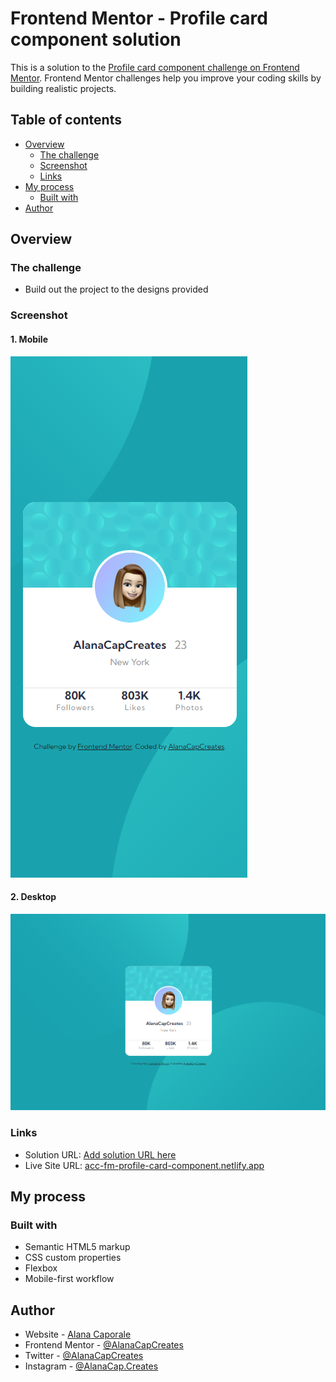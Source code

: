 # Frontend Mentor - Profile card component solution

This is a solution to the [Profile card component challenge on Frontend Mentor](https://www.frontendmentor.io/challenges/profile-card-component-cfArpWshJ). Frontend Mentor challenges help you improve your coding skills by building realistic projects. 

## Table of contents

- [Overview](#overview)
  - [The challenge](#the-challenge)
  - [Screenshot](#screenshot)
  - [Links](#links)
- [My process](#my-process)
  - [Built with](#built-with)
- [Author](#author)



## Overview

### The challenge

- Build out the project to the designs provided

### Screenshot
#### 1. Mobile
![Mobile Solution Screenshot](./images/mobile-solution-screenshot.png)
#### 2. Desktop
![Desktop Solution Screenshot](./images/desktop-solution-screenshot.png)

### Links

- Solution URL: [Add solution URL here](https://your-solution-url.com)
- Live Site URL: [acc-fm-profile-card-component.netlify.app](acc-fm-profile-card-component.netlify.app)

## My process

### Built with

- Semantic HTML5 markup
- CSS custom properties
- Flexbox
- Mobile-first workflow

## Author

- Website - [Alana Caporale](https://alanacapcreates.com)
- Frontend Mentor - [@AlanaCapCreates](https://www.frontendmentor.io/profile/alanacapcreates)
- Twitter - [@AlanaCapCreates](https://www.twitter.com/alanacapcreates)
- Instagram - [@AlanaCap.Creates](https://www.instagram.com/alanacap.creates/?hl=en)


